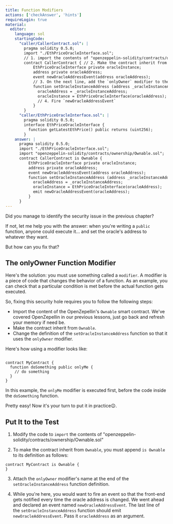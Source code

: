 ```yaml
---
title: Function Modifiers
actions: ['checkAnswer', 'hints']
requireLogin: true
material:
  editor:
    language: sol
    startingCode:
      "caller/CallerContract.sol": |
        pragma solidity 0.5.0;
        import "./EthPriceOracleInterface.sol";
        // 1. import the contents of "openzeppelin-solidity/contracts/ownership/Ownable.sol"
        contract CallerContract { // 2. Make the contract inherit from `Ownable`
            EthPriceOracleInterface private oracleInstance;
            address private oracleAddress;
            event newOracleAddressEvent(address oracleAddress);
            // 3. On the next line, add the `onlyOwner` modifier to the `setOracleInstanceAddress` function definition
            function setOracleInstanceAddress (address _oracleInstanceAddress) public {
              oracleAddress = _oracleInstanceAddress;
              oracleInstance = EthPriceOracleInterface(oracleAddress);
              // 4. Fire `newOracleAddressEvent`
            }
        }
      "caller/EthPriceOracleInterface.sol": |
        pragma solidity 0.5.0;
        interface EthPriceOracleInterface {
          function getLatestEthPrice() public returns (uint256);
        }
    answer: |
      pragma solidity 0.5.0;
      import "./EthPriceOracleInterface.sol";
      import "openzeppelin-solidity/contracts/ownership/Ownable.sol";
      contract CallerContract is Ownable {
          EthPriceOracleInterface private oracleInstance;
          address private oracleAddress;
          event newOracleAddressEvent(address oracleAddress);
          function setOracleInstanceAddress (address _oracleInstanceAddress) public onlyOwner {
            oracleAddress = _oracleInstanceAddress;
            oracleInstance = EthPriceOracleInterface(oracleAddress);
            emit newOracleAddressEvent(oracleAddress);
          }
      }
---
```


Did you manage to identify the security issue in the previous chapter?

If not, let me help you with the answer: when you're writing a `public` function, anyone could execute it... and set the oracle's address to whatever they want.

But how can you fix that?

## The onlyOwner Function Modifier

Here's the solution: you must use something called a `modifier`. A modifier is a piece of code that changes the behavior of a function. As an example, you can check that a particular condition is met before the actual function gets executed.

So, fixing this security hole requires you to follow the following steps:

* Import the content of the OpenZepellin's `Ownable` smart contract. We've covered OpenZepellin in our previous lessons, just go back and refresh your memory if need be.
* Make the contract inherit from `Ownable`.
* Change the definition of the `setOracleInstanceAddress` function so that it uses the `onlyOwner` modifier.

Here's how using a modifier looks like:

```sol

contract MyContract {
  function doSomething public onlyMe {
    // do something
  }
}
```

In this example, the `onlyMe` modifier is executed first, before the code inside the `doSomething` function.

Pretty easy! Now it's your turn to put it in practice😉.

## Put It to the Test

1. Modify the code to `import` the contents of "openzeppelin-solidity/contracts/ownership/Ownable.sol"

2. To make the contract inherit from `Ownable`, you must append `is Ownable` to its definition as follows:

  ```sol
  contract MyContract is Ownable {
  }
  ```

3. Attach the `onlyOwner` modifier's name at the end of the `setOracleInstanceAddress` function definition.

4. While you're here, you would want to fire an event so that the front-end gets notified every time the oracle address is changed. We went ahead and declared an event named `newOracleAddressEvent`. The last line of the `setOracleInstanceAddress` function should emit `newOracleAddressEvent`. Pass it `oracleAddress` as an argument.